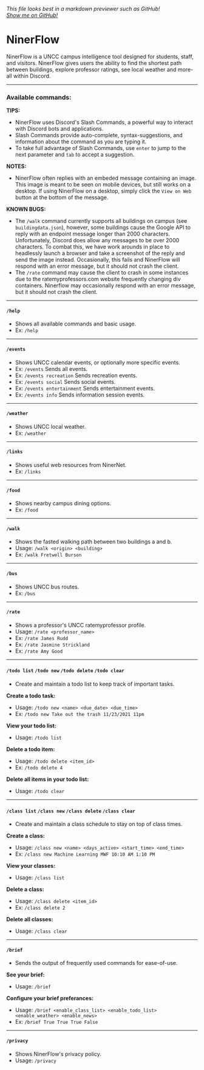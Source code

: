 *This file looks best in a markdown previewer such as GitHub!*  
[*Show me on GitHub!*](https://github.com/micah-dev/ninerflow/blob/main/README.md)  

# NinerFlow

NinerFlow is a UNCC campus intelligence tool designed for students, staff, and visitors. NinerFlow gives users the ability to find the shortest path between buildings, explore professor ratings, see local weather and more- all within Discord.

***
### Available commands:

**TIPS:**
* NinerFlow uses Discord's Slash Commands, a powerful way to interact with Discord bots and applications.
* Slash Commands provide auto-complete, syntax-suggestions, and information about the command as you are typing it.
* To take full advantage of Slash Commands, use `enter` to jump to the next parameter and `tab` to accept a suggestion.

**NOTES:**  
* NinerFlow often replies with an embeded message containing an image. This image is meant to be seen on mobile devices, but still works on a desktop. If using NinerFlow on a desktop, simply click the `View on Web` button at the bottom of the message.

**KNOWN BUGS:** 
* The `/walk` command currently supports all buildings on campus (see `buildingdata.json`), however, some buildings cause the Google API to reply with an endpoint message longer than 2000 characters. Unfortunately, Discord does allow any messages to be over 2000 characters. To combat this, we have work arounds in place to headlessly launch a browser and take a screenshot of the reply and send the image instead. Occasionally, this fails and NinerFlow will respond with an error message, but it should not crash the client.
* The `/rate` command may cause the client to crash in some instances due to the ratemyprofessors.com website frequently changing div containers. Ninerflow may occasionally respond with an error message, but it should not crash the client.

---
#### `/help`
* Shows all available commands and basic usage.
* Ex: `/help`

---
#### `/events`
* Shows UNCC calendar events, or optionally more specific events.
* Ex: `/events`  Sends all events.
* Ex: `/events recreation`  Sends recreation events.
* Ex: `/events social`  Sends social events.
* Ex: `/events entertainment`  Sends entertainment events.
* Ex: `/events info`  Sends information session events.

---
#### `/weather`
* Shows UNCC local weather.
* Ex: `/weather`

---
#### `/links`
* Shows useful web resources from NinerNet.
* Ex: `/links`

---
#### `/food`
* Shows nearby campus dining options.
* Ex: `/food`

---
#### `/walk`
* Shows the fasted walking path between two buildings a and b.
* Usage: `/walk <origin> <building>`
* Ex: `/walk Fretwell Burson`

---
#### `/bus`
* Shows UNCC bus routes.
* Ex: `/bus`

---
#### `/rate`
* Shows a professor's UNCC ratemyprofessor profile.
* Usage: `/rate <professor_name>`
* Ex: `/rate James Rudd`
* Ex: `/rate Jasmine Strickland`
* Ex: `/rate Amy Good`

---
#### `/todo list` `/todo new` `/todo delete` `/todo clear`
* Create and maintain a todo list to keep track of important tasks.

**Create a todo task:**
* Usage: `/todo new <name> <due_date> <due_time>`
* Ex: `/todo new Take out the trash 11/23/2021 11pm`

**View your todo list:**
* Usage: `/todo list`

**Delete a todo item:**
* Usage: `/todo delete <item_id>`
* Ex: `/todo delete 4`

**Delete all items in your todo list:**
* Usage: `/todo clear`

---
#### `/class list` `/class new` `/class delete` `/class clear`
* Create and maintain a class schedule to stay on top of class times.

**Create a class:**
* Usage: `/class new <name> <days_active> <start_time> <end_time>`
* Ex: `/class new Machine Learning MWF 10:10 AM 1:10 PM`

**View your classes:**
* Usage: `/class list`

**Delete a class:**
* Usage: `/class delete <item_id>`
* Ex: `/class delete 2`

**Delete all classes:**
* Usage: `/class clear`


---
#### `/brief`
* Sends the output of frequently used commands for ease-of-use.

**See your brief:**
* Usage: `/brief`

**Configure your brief preferances:**
* Usage: `/brief <enable_class_list> <enable_todo_list> <enable_weather> <enable_news>`
* Ex: `/brief True True True False`

---
#### `/privacy`
* Shows NinerFlow's privacy policy.
* Usage: `/privacy`
